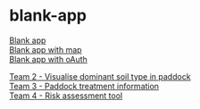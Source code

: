 # blank-app

<a href="https://rawgit.com/FarmBuildHackDay2016/blank-app/master/index.html" target="_blank">Blank app</a><br/>
<a href="https://rawgit.com/FarmBuildHackDay2016/blank-app/master/map/index.html" target="_blank">Blank app with map</a><br/>
<a href="https://rawgit.com/FarmBuildHackDay2016/blank-app/master/oAuth/index.html" target="_blank">Blank app with oAuth</a>


<a href="https://rawgit.com/FarmBuildHackDay2016/blank-app/farmbuildteam2/webinar-master/index.html">Team 2 - Visualise dominant soil type in paddock</a>
<br/>
<a href="https://rawgit.com/FarmBuildHackDay2016/blank-app/farmbuildteam3/map/index.html" target="_blank">Team 3 - Paddock treatment information</a>
<br/>
<a href="https://rawgit.com/FarmBuildHackDay2016/blank-app/farmbuildteam4/map/index.html">Team 4 - Risk assessment tool</a>
